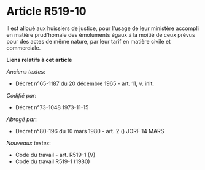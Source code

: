 # Article R519-10

Il est alloué aux huissiers de justice, pour l'usage de leur ministère accompli en matière prud'homale des émoluments égaux à
la moitié de ceux prévus pour des actes de même nature, par leur tarif en matière civile et commerciale.

**Liens relatifs à cet article**

_Anciens textes_:

  - Décret n°65-1187 du 20 décembre 1965 - art. 11, v. init.

_Codifié par_:

  - Décret n°73-1048 1973-11-15

_Abrogé par_:

  - Décret n°80-196 du 10 mars 1980 - art. 2 () JORF 14 MARS

_Nouveaux textes_:

  - Code du travail - art. R519-1 (V)
  - Code du travail R519-1 (1980)
